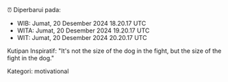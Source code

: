 ⏰ Diperbarui pada:
- WIB: Jumat, 20 Desember 2024 18.20.17 UTC
- WITA: Jumat, 20 Desember 2024 19.20.17 UTC
- WIT: Jumat, 20 Desember 2024 20.20.17 UTC

Kutipan Inspiratif:
"It's not the size of the dog in the fight, but the size of the fight in the dog."


Kategori: motivational

